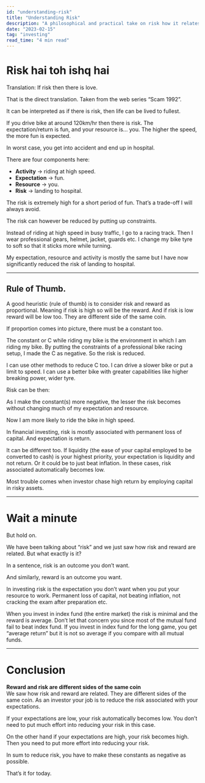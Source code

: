 ```yaml
---
id: "understanding-risk"
title: "Understanding Risk"
description: "A philosophical and practical take on risk how it relates to reward, expectations, and how to reduce it smartly in life and investing."
date: "2023-02-15"
tag: "investing"
read_time: "4 min read"
---
```


# Risk hai toh ishq hai

Translation: If risk then there is love.

That is the direct translation. Taken from the web series “Scam 1992”.

It can be interpreted as if there is risk, then life can be lived to fullest.

If you drive bike at around 120km/hr then there is risk. The expectation/return is fun, and your resource is… you. The higher the speed, the more fun is expected.

In worst case, you get into accident and end up in hospital.

There are four components here:

- **Activity** → riding at high speed.  
- **Expectation** → fun.  
- **Resource** → you.  
- **Risk** → landing to hospital.

The risk is extremely high for a short period of fun. That’s a trade-off I will always avoid.

The risk can however be reduced by putting up constraints.

Instead of riding at high speed in busy traffic, I go to a racing track. Then I wear professional gears, helmet, jacket, guards etc. I change my bike tyre to soft so that it sticks more while turning.

My expectation, resource and activity is mostly the same but I have now significantly reduced the risk of landing to hospital.

---

## Rule of Thumb.

A good heuristic (rule of thumb) is to consider risk and reward as proportional. Meaning if risk is high so will be the reward. And if risk is low reward will be low too. They are different side of the same coin.

If proportion comes into picture, there must be a constant too.

The constant or C while riding my bike is the environment in which I am riding my bike. By putting the constraints of a professional bike racing setup, I made the C as negative. So the risk is reduced.

I can use other methods to reduce C too. I can drive a slower bike or put a limit to speed. I can use a better bike with greater capabilities like higher breaking power, wider tyre.

Risk can be then:

As I make the constant(s) more negative, the lesser the risk becomes without changing much of my expectation and resource.

Now I am more likely to ride the bike in high speed.

In financial investing, risk is mostly associated with permanent loss of capital. And expectation is return.

It can be different too. If liquidity (the ease of your capital employed to be converted to cash) is your highest priority, your expectation is liquidity and not return. Or it could be to just beat inflation. In these cases, risk associated automatically becomes low.

Most trouble comes when investor chase high return by employing capital in risky assets.

---

# Wait a minute

But hold on.

We have been talking about “risk” and we just saw how risk and reward are related. But what exactly is it?

In a sentence, risk is an outcome you don’t want.

And similarly, reward is an outcome you want.

In investing risk is the expectation you don’t want when you put your resource to work. Permanent loss of capital, not beating inflation, not cracking the exam after preparation etc.

When you invest in index fund (the entire market) the risk is minimal and the reward is average. Don’t let that concern you since most of the mutual fund fail to beat index fund. If you invest in index fund for the long game, you get “average return” but it is not so average if you compare with all mutual funds.

---

# Conclusion

**Reward and risk are different sides of the same coin**  
We saw how risk and reward are related. They are different sides of the same coin. As an investor your job is to reduce the risk associated with your expectations.

If your expectations are low, your risk automatically becomes low. You don’t need to put much effort into reducing your risk in this case.

On the other hand if your expectations are high, your risk becomes high. Then you need to put more effort into reducing your risk.

In sum to reduce risk, you have to make these constants as negative as possible.

That’s it for today.


